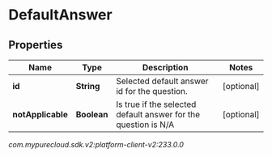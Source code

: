 # DefaultAnswer


## Properties

| Name | Type | Description | Notes |
| ------------ | ------------- | ------------- | ------------- |
| **id** | **String** | Selected default answer id for the question. |  [optional] |
| **notApplicable** | **Boolean** | Is true if the selected default answer for the question is N/A |  [optional] |




_com.mypurecloud.sdk.v2:platform-client-v2:233.0.0_
